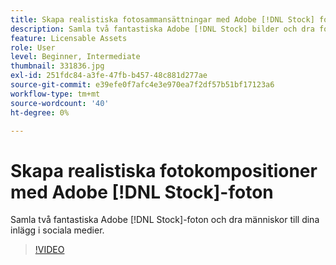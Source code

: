 ```yaml
---
title: Skapa realistiska fotosammansättningar med Adobe [!DNL Stock] foton
description: Samla två fantastiska Adobe [!DNL Stock] bilder och dra folk till dina inlägg i sociala medier
feature: Licensable Assets
role: User
level: Beginner, Intermediate
thumbnail: 331836.jpg
exl-id: 251fdc84-a3fe-47fb-b457-48c881d277ae
source-git-commit: e39efe0f7afc4e3e970ea7f2df57b51bf17123a6
workflow-type: tm+mt
source-wordcount: '40'
ht-degree: 0%

---
```


# Skapa realistiska fotokompositioner med Adobe [!DNL Stock]-foton

Samla två fantastiska Adobe [!DNL Stock]-foton och dra människor till dina inlägg i sociala medier.

>[!VIDEO](https://video.tv.adobe.com/v/331836?hidetitle=true)
